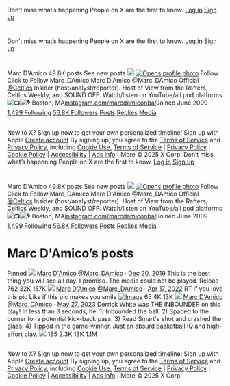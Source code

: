Don’t miss what’s happening
People on X are the first to know.
[Log in](https://x.com/login)
[Sign up](https://x.com/i/flow/signup)
# [](https://x.com/)
Don’t miss what’s happening
People on X are the first to know.
[Log in](https://x.com/login)
[Sign up](https://x.com/i/flow/signup)
# [](https://x.com/)
## 
Marc D'Amico
49.8K posts
See new posts
[![](https://pbs.twimg.com/profile_banners/48421907/1705681452/600x200)](https://x.com/Marc_DAmico/header_photo)
[![Opens profile photo](https://pbs.twimg.com/profile_images/1745099800259805184/Bg9Tfsah_200x200.jpg)](https://x.com/Marc_DAmico/photo)
Follow
Click to Follow Marc_DAmico
Marc D'Amico
@Marc_DAmico
Official 
[@Celtics](https://x.com/Celtics)
Insider (host/analyst/reporter). Host of View from the Rafters, Celtics Weekly, and SOUND OFF. Watch/listen on YouTube/all pod platforms ![📺](https://abs-0.twimg.com/emoji/v2/svg/1f4fa.svg)![🎙](https://abs-0.twimg.com/emoji/v2/svg/1f399.svg)
Boston, MA[instagram.com/marcdamiconba/](https://t.co/mpo7exbJre)Joined June 2009
[1,499 Following](https://x.com/Marc_DAmico/following)
[56.8K Followers](https://x.com/Marc_DAmico/verified_followers)
[Posts](https://x.com/Marc_DAmico)
[Replies](https://x.com/Marc_DAmico/with_replies)
[Media](https://x.com/Marc_DAmico/media)
## 
New to X?
Sign up now to get your own personalized timeline!
Sign up with Apple
[Create account](https://x.com/i/flow/signup)
By signing up, you agree to the [Terms of Service](https://x.com/tos) and [Privacy Policy](https://x.com/privacy), including [Cookie Use.](https://help.x.com/rules-and-policies/twitter-cookies)
[Terms of Service](https://x.com/tos)
|
[Privacy Policy](https://x.com/privacy)
|
[Cookie Policy](https://support.x.com/articles/20170514)
|
[Accessibility](https://help.x.com/resources/accessibility)
|
[Ads info](https://business.x.com/en/help/troubleshooting/how-twitter-ads-work.html?ref=web-twc-ao-gbl-adsinfo&utm_source=twc&utm_medium=web&utm_campaign=ao&utm_content=adsinfo)
|
More
© 2025 X Corp.
Don’t miss what’s happening
People on X are the first to know.
[Log in](https://x.com/login)
[Sign up](https://x.com/i/flow/signup)
# [](https://x.com/)
## 
Marc D'Amico
49.8K posts
See new posts
[![](https://pbs.twimg.com/profile_banners/48421907/1705681452/600x200)](https://x.com/Marc_DAmico/header_photo)
[![Opens profile photo](https://pbs.twimg.com/profile_images/1745099800259805184/Bg9Tfsah_200x200.jpg)](https://x.com/Marc_DAmico/photo)
Follow
Click to Follow Marc_DAmico
Marc D'Amico
@Marc_DAmico
Official 
[@Celtics](https://x.com/Celtics)
Insider (host/analyst/reporter). Host of View from the Rafters, Celtics Weekly, and SOUND OFF. Watch/listen on YouTube/all pod platforms ![📺](https://abs-0.twimg.com/emoji/v2/svg/1f4fa.svg)![🎙](https://abs-0.twimg.com/emoji/v2/svg/1f399.svg)
Boston, MA[instagram.com/marcdamiconba/](https://t.co/mpo7exbJre)Joined June 2009
[1,499 Following](https://x.com/Marc_DAmico/following)
[56.8K Followers](https://x.com/Marc_DAmico/verified_followers)
[Posts](https://x.com/Marc_DAmico)
[Replies](https://x.com/Marc_DAmico/with_replies)
[Media](https://x.com/Marc_DAmico/media)
# Marc D'Amico’s posts
Pinned
[![](https://pbs.twimg.com/profile_images/1745099800259805184/Bg9Tfsah_normal.jpg)](https://x.com/Marc_DAmico)
[Marc D'Amico](https://x.com/Marc_DAmico)
[@Marc_DAmico](https://x.com/Marc_DAmico)
·
[Dec 20, 2019](https://x.com/Marc_DAmico/status/1208214646001414144)
This is the best thing you will see all day. I promise.
The media could not be played.
Reload
762
32K
157K
[](https://x.com/Marc_DAmico/status/1208214646001414144/analytics)
[![](https://pbs.twimg.com/profile_images/1745099800259805184/Bg9Tfsah_normal.jpg)](https://x.com/Marc_DAmico)
[Marc D'Amico](https://x.com/Marc_DAmico)
[@Marc_DAmico](https://x.com/Marc_DAmico)
·
[Apr 17, 2022](https://x.com/Marc_DAmico/status/1515828054169432065)
RT if you love this pic Like if this pic makes you smile
[![Image](https://pbs.twimg.com/media/FQlNauuXMAYTE6O?format=jpg&name=small)](https://x.com/Marc_DAmico/status/1515828054169432065/photo/1)
65
4K
13K
[](https://x.com/Marc_DAmico/status/1515828054169432065/analytics)
[![](https://pbs.twimg.com/profile_images/1745099800259805184/Bg9Tfsah_normal.jpg)](https://x.com/Marc_DAmico)
[Marc D'Amico](https://x.com/Marc_DAmico)
[@Marc_DAmico](https://x.com/Marc_DAmico)
·
[May 27, 2023](https://x.com/Marc_DAmico/status/1662665743673032704)
Derrick White was THE INBOUNDER on this play! In less than 3 seconds, he: 1) Inbounded the ball. 2) Spaced to the corner for a potential kick-back pass. 3) Read Smart's shot and crashed the glass. 4) Tipped in the game-winner. Just an absurd basketball IQ and high-effort play.
![](https://pbs.twimg.com/ext_tw_video_thumb/1662665402105618433/pu/img/_1-H6A8jLQa4tDRQ.jpg)
185
2.3K
13K
[1.1M](https://x.com/Marc_DAmico/status/1662665743673032704/analytics)
## 
New to X?
Sign up now to get your own personalized timeline!
Sign up with Apple
[Create account](https://x.com/i/flow/signup)
By signing up, you agree to the [Terms of Service](https://x.com/tos) and [Privacy Policy](https://x.com/privacy), including [Cookie Use.](https://help.x.com/rules-and-policies/twitter-cookies)
[Terms of Service](https://x.com/tos)
|
[Privacy Policy](https://x.com/privacy)
|
[Cookie Policy](https://support.x.com/articles/20170514)
|
[Accessibility](https://help.x.com/resources/accessibility)
|
[Ads info](https://business.x.com/en/help/troubleshooting/how-twitter-ads-work.html?ref=web-twc-ao-gbl-adsinfo&utm_source=twc&utm_medium=web&utm_campaign=ao&utm_content=adsinfo)
|
More
© 2025 X Corp.
